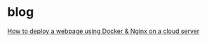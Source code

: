 # blog
[How to deploy a webpage using Docker & Nginx on a cloud server](https://github.com/Wenze-Ma/blog/issues/1)

